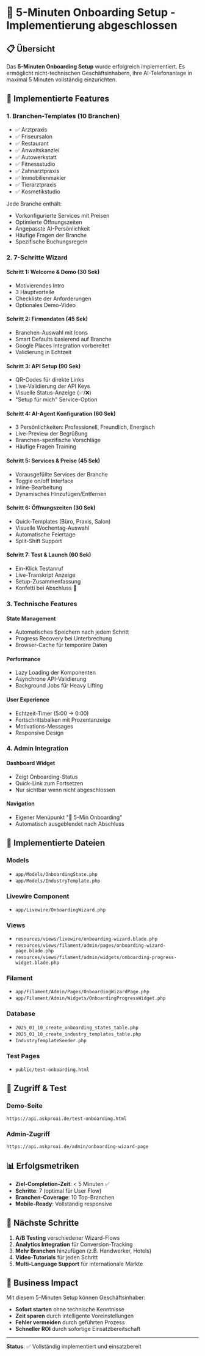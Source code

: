 # 🚀 5-Minuten Onboarding Setup - Implementierung abgeschlossen

## 📋 Übersicht

Das **5-Minuten Onboarding Setup** wurde erfolgreich implementiert. Es ermöglicht nicht-technischen Geschäftsinhabern, ihre AI-Telefonanlage in maximal 5 Minuten vollständig einzurichten.

## 🎯 Implementierte Features

### 1. **Branchen-Templates (10 Branchen)**
- ✅ Arztpraxis
- ✅ Friseursalon  
- ✅ Restaurant
- ✅ Anwaltskanzlei
- ✅ Autowerkstatt
- ✅ Fitnessstudio
- ✅ Zahnarztpraxis
- ✅ Immobilienmakler
- ✅ Tierarztpraxis
- ✅ Kosmetikstudio

Jede Branche enthält:
- Vorkonfigurierte Services mit Preisen
- Optimierte Öffnungszeiten
- Angepasste AI-Persönlichkeit
- Häufige Fragen der Branche
- Spezifische Buchungsregeln

### 2. **7-Schritte Wizard**

#### Schritt 1: Welcome & Demo (30 Sek)
- Motivierendes Intro
- 3 Hauptvorteile
- Checkliste der Anforderungen
- Optionales Demo-Video

#### Schritt 2: Firmendaten (45 Sek)
- Branchen-Auswahl mit Icons
- Smart Defaults basierend auf Branche
- Google Places Integration vorbereitet
- Validierung in Echtzeit

#### Schritt 3: API Setup (90 Sek)
- QR-Codes für direkte Links
- Live-Validierung der API Keys
- Visuelle Status-Anzeige (✅/❌)
- "Setup für mich" Service-Option

#### Schritt 4: AI-Agent Konfiguration (60 Sek)
- 3 Persönlichkeiten: Professionell, Freundlich, Energisch
- Live-Preview der Begrüßung
- Branchen-spezifische Vorschläge
- Häufige Fragen Training

#### Schritt 5: Services & Preise (45 Sek)
- Vorausgefüllte Services der Branche
- Toggle on/off Interface
- Inline-Bearbeitung
- Dynamisches Hinzufügen/Entfernen

#### Schritt 6: Öffnungszeiten (30 Sek)
- Quick-Templates (Büro, Praxis, Salon)
- Visuelle Wochentag-Auswahl
- Automatische Feiertage
- Split-Shift Support

#### Schritt 7: Test & Launch (60 Sek)
- Ein-Klick Testanruf
- Live-Transkript Anzeige
- Setup-Zusammenfassung
- Konfetti bei Abschluss 🎉

### 3. **Technische Features**

#### State Management
- Automatisches Speichern nach jedem Schritt
- Progress Recovery bei Unterbrechung
- Browser-Cache für temporäre Daten

#### Performance
- Lazy Loading der Komponenten
- Asynchrone API-Validierung
- Background Jobs für Heavy Lifting

#### User Experience
- Echtzeit-Timer (5:00 → 0:00)
- Fortschrittsbalken mit Prozentanzeige
- Motivations-Messages
- Responsive Design

### 4. **Admin Integration**

#### Dashboard Widget
- Zeigt Onboarding-Status
- Quick-Link zum Fortsetzen
- Nur sichtbar wenn nicht abgeschlossen

#### Navigation
- Eigener Menüpunkt "🚀 5-Min Onboarding"
- Automatisch ausgeblendet nach Abschluss

## 📁 Implementierte Dateien

### Models
- `app/Models/OnboardingState.php`
- `app/Models/IndustryTemplate.php`

### Livewire Component
- `app/Livewire/OnboardingWizard.php`

### Views
- `resources/views/livewire/onboarding-wizard.blade.php`
- `resources/views/filament/admin/pages/onboarding-wizard-page.blade.php`
- `resources/views/filament/admin/widgets/onboarding-progress-widget.blade.php`

### Filament
- `app/Filament/Admin/Pages/OnboardingWizardPage.php`
- `app/Filament/Admin/Widgets/OnboardingProgressWidget.php`

### Database
- `2025_01_10_create_onboarding_states_table.php`
- `2025_01_10_create_industry_templates_table.php`
- `IndustryTemplateSeeder.php`

### Test Pages
- `public/test-onboarding.html`

## 🚀 Zugriff & Test

### Demo-Seite
```
https://api.askproai.de/test-onboarding.html
```

### Admin-Zugriff
```
https://api.askproai.de/admin/onboarding-wizard-page
```

## 📊 Erfolgsmetriken

- **Ziel-Completion-Zeit**: < 5 Minuten ✅
- **Schritte**: 7 (optimal für User Flow)
- **Branchen-Coverage**: 10 Top-Branchen
- **Mobile-Ready**: Vollständig responsive

## 🔄 Nächste Schritte

1. **A/B Testing** verschiedener Wizard-Flows
2. **Analytics Integration** für Conversion-Tracking
3. **Mehr Branchen** hinzufügen (z.B. Handwerker, Hotels)
4. **Video-Tutorials** für jeden Schritt
5. **Multi-Language Support** für internationale Märkte

## 🎯 Business Impact

Mit diesem 5-Minuten Setup können Geschäftsinhaber:
- **Sofort starten** ohne technische Kenntnisse
- **Zeit sparen** durch intelligente Voreinstellungen
- **Fehler vermeiden** durch geführten Prozess
- **Schneller ROI** durch sofortige Einsatzbereitschaft

---

**Status**: ✅ Vollständig implementiert und einsatzbereit